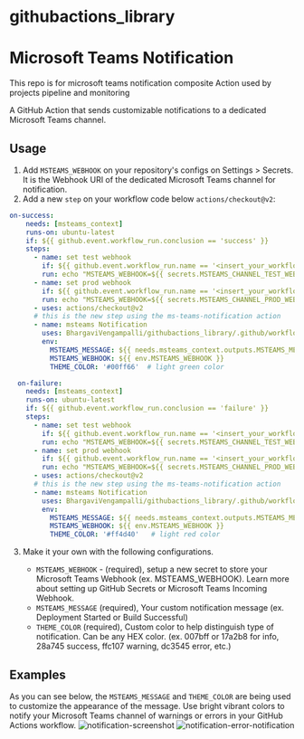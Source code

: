 # githubactions_library

# Microsoft Teams Notification

This repo is for microsoft teams notification composite Action used by projects pipeline and monitoring

A GitHub Action that sends customizable notifications to a dedicated Microsoft Teams channel.

## Usage

1. Add `MSTEAMS_WEBHOOK` on your repository's configs on Settings > Secrets. It is the Webhook URI of the dedicated Microsoft Teams channel for notification.
2. Add a new `step` on your workflow code below `actions/checkout@v2`:

```yaml
on-success:
    needs: [msteams_context]
    runs-on: ubuntu-latest
    if: ${{ github.event.workflow_run.conclusion == 'success' }}
    steps:
      - name: set test webhook
        if: ${{ github.event.workflow_run.name == '<insert_your_workflow_run_name>' }}
        run: echo "MSTEAMS_WEBHOOK=${{ secrets.MSTEAMS_CHANNEL_TEST_WEBHOOK }}" >> $GITHUB_ENV  
      - name: set prod webhook  
        if: ${{ github.event.workflow_run.name == '<insert_your_workflow_run_name>' }}
        run: echo "MSTEAMS_WEBHOOK=${{ secrets.MSTEAMS_CHANNEL_PROD_WEBHOOK }}" >> $GITHUB_ENV
      - uses: actions/checkout@v2
      # this is the new step using the ms-teams-notification action
      - name: msteams Notification        
        uses: BhargaviVengampalli/githubactions_library/.github/workflow/msteams-notification/action.yml@master
        env:
          MSTEAMS_MESSAGE: ${{ needs.msteams_context.outputs.MSTEAMS_MESSAGE_SUCCESS }}
          MSTEAMS_WEBHOOK: ${{ env.MSTEAMS_WEBHOOK }}
          THEME_COLOR: '#00ff66'  # light green color

  on-failure:
    needs: [msteams_context]
    runs-on: ubuntu-latest   
    if: ${{ github.event.workflow_run.conclusion == 'failure' }}
    steps:
      - name: set test webhook
        if: ${{ github.event.workflow_run.name == '<insert_your_workflow_run_name>' }}
        run: echo "MSTEAMS_WEBHOOK=${{ secrets.MSTEAMS_CHANNEL_TEST_WEBHOOK }}" >> $GITHUB_ENV  
      - name: set prod webhook  
        if: ${{ github.event.workflow_run.name == '<insert_your_workflow_run_name>' }}
        run: echo "MSTEAMS_WEBHOOK=${{ secrets.MSTEAMS_CHANNEL_PROD_WEBHOOK }}" >> $GITHUB_ENV      
      - uses: actions/checkout@v2
      # this is the new step using the ms-teams-notification action
      - name: msteams Notification
        uses: BhargaviVengampalli/githubactions_library/.github/workflow/msteams-notification/action.yml@master
        env:
          MSTEAMS_MESSAGE: ${{ needs.msteams_context.outputs.MSTEAMS_MESSAGE_FAILURE }}
          MSTEAMS_WEBHOOK: ${{ env.MSTEAMS_WEBHOOK }}
          THEME_COLOR: '#ff4d40'   # light red color

```

3. Make it your own with the following configurations.

    * `MSTEAMS_WEBHOOK` - (required), setup a new secret to store your Microsoft Teams Webhook (ex. MSTEAMS_WEBHOOK). Learn more about setting up GitHub Secrets or Microsoft Teams Incoming Webhook.
    * `MSTEAMS_MESSAGE` (required), Your custom notification message (ex. Deployment Started or Build Successful)
    * `THEME_COLOR` (required), Custom color to help distinguish type of notification. Can be any HEX color. (ex. 007bff or 17a2b8 for info, 28a745 success, ffc107 warning, dc3545 error, etc.)

## Examples

As you can see below, the `MSTEAMS_MESSAGE` and `THEME_COLOR` are being used to customize the appearance of the message. Use bright vibrant colors to notify your Microsoft Teams channel of warnings or errors in your GitHub Actions workflow.
![notification-screenshot](/notification-screenshot.png)
![notification-error-notification](/notification-error-notification.png)
